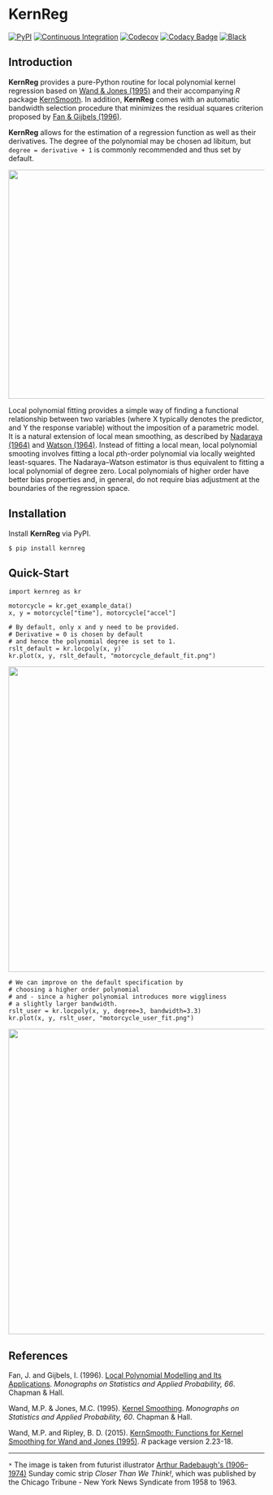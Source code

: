 # KernReg
[![PyPI](https://img.shields.io/pypi/v/kernreg.svg)](https://pypi.org/project/kernreg/)
[![Continuous Integration](https://github.com/segsell/kernreg/workflows/Continuous%20Integration/badge.svg?branch=main)](https://github.com/segsell/kernreg/actions?query=workflow%3A%22Continuous+Integration%22)
[![Codecov](https://codecov.io/gh/segsell/kernreg/branch/main/graph/badge.svg)](https://codecov.io/gh/segsell/kernreg)
[![Codacy Badge](https://app.codacy.com/project/badge/Grade/5dd752959ec8415c8fa9cc9c18ac7d9a)](https://www.codacy.com/gh/segsell/kernreg/dashboard?utm_source=github.com&amp;utm_medium=referral&amp;utm_content=segsell/kernreg&amp;utm_campaign=Badge_Grade)
[![Black](https://img.shields.io/badge/code%20style-black-000000.svg)](https://github.com/psf/black)

## Introduction
**KernReg** provides a pure-Python routine for local polynomial kernel regression based on [Wand & Jones (1995)](http://matt-wand.utsacademics.info/webWJbook/) and their accompanying *R* package [KernSmooth](https://www.rdocumentation.org/packages/KernSmooth/versions/2.23-18). In addition, **KernReg** comes with an automatic bandwidth selection procedure that minimizes the residual squares criterion proposed by [Fan & Gijbels (1996)](https://www.taylorfrancis.com/books/local-polynomial-modelling-applications-fan-gijbels/10.1201/9780203748725).

**KernReg** allows for the estimation of a regression function as well as their derivatives. The degree of the polynomial may be chosen ad libitum, but ```degree = derivative + 1``` is commonly recommended and thus set by default.

<p align="center">
  <img width="650" height="450" src="https://github.com/segsell/hypermodern-kernreg/blob/main/docs/images/Arthur_Radebaugh_retrofuturism.jpg?raw=true">
</p>

Local polynomial fitting provides a simple way of finding a functional relationship between two variables (where X typically denotes the predictor, and Y the response variable)  without the imposition of a parametric model. It is a natural extension of local mean smoothing, as described by [Nadaraya (1964)](https://www.semanticscholar.org/paper/On-Estimating-Regression-Nadaraya/05175204318c3c01e3301fd864553071039605d2#paper-header) and [Watson (1964)](http://www.jstor.org/stable/25049340). Instead of fitting a local mean, local polynomial smooting involves fitting a local *p*th-order polynomial via locally weighted least-squares. The Nadaraya–Watson estimator is thus equivalent to fitting a local polynomial of degree zero. Local polynomials of higher order have better bias properties and, in general, do not require bias adjustment at the boundaries of the regression space.

## Installation
Install **KernReg** via PyPI.

```
$ pip install kernreg
```

## Quick-Start
```
import kernreg as kr

motorcycle = kr.get_example_data()
x, y = motorcycle["time"], motorcycle["accel"]

# By default, only x and y need to be provided.
# Derivative = 0 is chosen by default
# and hence the polynomial degree is set to 1.
rslt_default = kr.locpoly(x, y)`
kr.plot(x, y, rslt_default, "motorcycle_default_fit.png")
```

<p align="center">
  <img width="1050" height="600" src="https://github.com/segsell/hypermodern-kernreg/blob/main/docs/images/motorcycle_default_fit.png?raw=true">
</p>

```
# We can improve on the default specification by
# choosing a higher order polynomial
# and - since a higher polynomial introduces more wiggliness
# a slightly larger bandwidth.
rslt_user = kr.locpoly(x, y, degree=3, bandwidth=3.3)
kr.plot(x, y, rslt_user, "motorcycle_user_fit.png")
```

<p align="center">
  <img width="1050" height="600" src="https://github.com/segsell/hypermodern-kernreg/blob/main/docs/images/motorcycle_user_fit.png?raw=true">
</p>

## References
Fan, J. and Gijbels, I. (1996). [Local Polynomial Modelling and Its Applications](https://www.taylorfrancis.com/books/local-polynomial-modelling-applications-fan-gijbels/10.1201/9780203748725). *Monographs on Statistics and Applied Probability, 66*. Chapman & Hall.

Wand, M.P. & Jones, M.C. (1995). [Kernel Smoothing](http://matt-wand.utsacademics.info/webWJbook/). *Monographs on Statistics and Applied Probability, 60*. Chapman & Hall.

Wand, M.P. and Ripley, B. D. (2015). [KernSmooth:  Functions for Kernel Smoothing for Wand and Jones (1995)](http://CRAN.R-project.org/package=KernSmooth). *R* package version 2.23-18.

-----
`*` The image is taken from futurist illustrator [Arthur Radebaugh's (1906–1974)](http://www.gavinrothery.com/my-blog/2012/7/15/arthur-radebaugh.html)
Sunday comic strip *Closer Than We Think!*, which was published by the Chicago Tribune - New York News Syndicate from 1958 to 1963.
